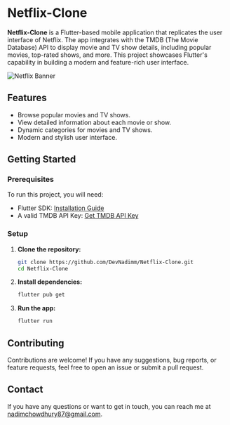 # Netflix-Clone

**Netflix-Clone** is a Flutter-based mobile application that replicates the user interface of
Netflix. The app integrates with the TMDB (The Movie Database) API to display movie and TV show
details, including popular movies, top-rated shows, and more. This project showcases Flutter's
capability in building a modern and feature-rich user interface.

![Netflix Banner](assets/logo/cover_image.png)

## Features

- Browse popular movies and TV shows.
- View detailed information about each movie or show.
- Dynamic categories for movies and TV shows.
- Modern and stylish user interface.

## Getting Started

### Prerequisites

To run this project, you will need:

- Flutter SDK: [Installation Guide](https://flutter.dev/docs/get-started/install)
- A valid TMDB API Key: [Get TMDB API Key](https://www.themoviedb.org/settings/api)

### Setup

1. **Clone the repository:**

    ```bash
    git clone https://github.com/DevNadimm/Netflix-Clone.git
    cd Netflix-Clone
    ```

2. **Install dependencies:**

    ```bash
    flutter pub get
    ```

3. **Run the app:**

    ```bash
    flutter run
    ```

## Contributing

Contributions are welcome! If you have any suggestions, bug reports, or feature requests, feel free
to open an issue or submit a pull request.

## Contact

If you have any questions or want to get in touch, you can reach me
at [nadimchowdhury87@gmail.com](mailto:nadimchowdhury87@gmail.com).
